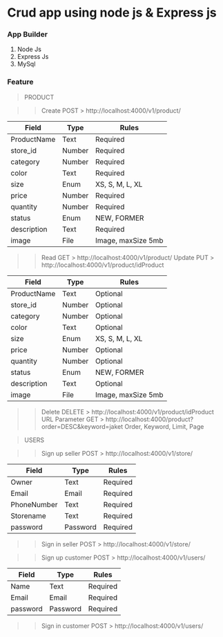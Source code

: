# Crud app using node js & Express js

### App Builder

1. Node Js
2. Express Js
3. MySql

### Feature


> PRODUCT

>> Create
POST > http://localhost:4000/v1/product/

| Field | Type | Rules |
| ----------- | ----------- | ----------- |
| ProductName | Text | Required
| store_id | Number | Required
| category | Number | Required
| color | Text | Required
| size | Enum | XS, S, M, L, XL
| price | Number | Required
| quantity | Number | Required
| status | Enum | NEW, FORMER
| description | Text | Required
| image | File | Image, maxSize 5mb
>> Read
GET > http://localhost:4000/v1/product/
>> Update
PUT > http://localhost:4000/v1/product/idProduct

| Field | Type | Rules |
| ----------- | ----------- | ----------- |
| ProductName | Text | Optional
| store_id | Number | Optional
| category | Number | Optional
| color | Text | Optional
| size | Enum | XS, S, M, L, XL
| price | Number | Optional
| quantity | Number | Optional
| status | Enum | NEW, FORMER
| description | Text | Optional
| image | File | Image, maxSize 5mb
>> Delete
DELETE > http://localhost:4000/v1/product/idProduct
>> URL Parameter
GET > http://localhost:4000/product?order=DESC&keyword=jaket
> Order, Keyword, Limit, Page

> USERS

>> Sign up seller
POST > http://localhost:4000/v1/store/

| Field | Type | Rules |
| ----------- | ----------- | ----------- |
| Owner | Text | Required
| Email | Email | Required
| PhoneNumber | Text | Required
| Storename | Text | Required
| password | Password | Required
>> Sign in seller
POST > http://localhost:4000/v1/store/

>> Sign up customer
POST > http://localhost:4000/v1/users/

| Field | Type | Rules |
| ----------- | ----------- | ----------- |
| Name | Text | Required
| Email | Email | Required
| password | Password | Required
>> Sign in customer
POST > http://localhost:4000/v1/users/